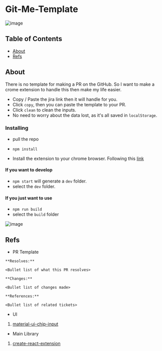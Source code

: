 # Git-Me-Template

![image](https://user-images.githubusercontent.com/31360789/110181248-3b7a5d80-7dc0-11eb-9bcc-903292f53a1a.png)

## Table of Contents

- [About](#about)
- [Refs](#refs)

## About <a name = "about"></a>

There is no template for making a PR on the GitHub. So I want to make a crome extension to handle this then make my life easier.

- Copy / Paste the jira link then it will handle for you.
- Click `copy`, then you can paste the template to your PR.
- Click `clean` to clean the inputs.
- No need to worry about the data lost, as it's all saved in `localStorage`.

### Installing

- pull the repo
- `npm install`

- Install the extension to your chrome browser.
  Following this [link](https://developer.chrome.com/docs/extensions/mv3/getstarted/#manifest)

#### If you want to develop

- `npm start` will generate a `dev` folder.
- select the `dev` folder.

#### If you just want to use

- `npm run build`
- select the `build` folder

![image](https://user-images.githubusercontent.com/31360789/110181495-cc513900-7dc0-11eb-9dd1-2b3ae7549a20.png)

## Refs <a name = "refs"></a>

- PR Template

```
**Resolves:**

<Bullet list of what this PR resolves>

**Changes:**

<Bullet list of changes made>

**References:**

<Bullet list of related tickets>
```

- UI

1. [material-ui-chip-input](https://github.com/TeamWertarbyte/material-ui-chip-input)

- Main Library

1. [create-react-extension](https://github.com/VasilyShelkov/create-react-extension)
